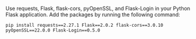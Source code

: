 Use requests, Flask, flask-cors, pyOpenSSL, and Flask-Login in your Python Flask application. Add the packages by running the following command:

```shell
pip install requests==2.27.1 Flask==2.0.2 flask-cors==3.0.10 pyOpenSSL==22.0.0 Flask-Login==0.5.0
```
